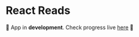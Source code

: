 # React Reads

:construction: App in **development**. Check progress live [here](https://davide2894.github.io/react-reads/) :construction: